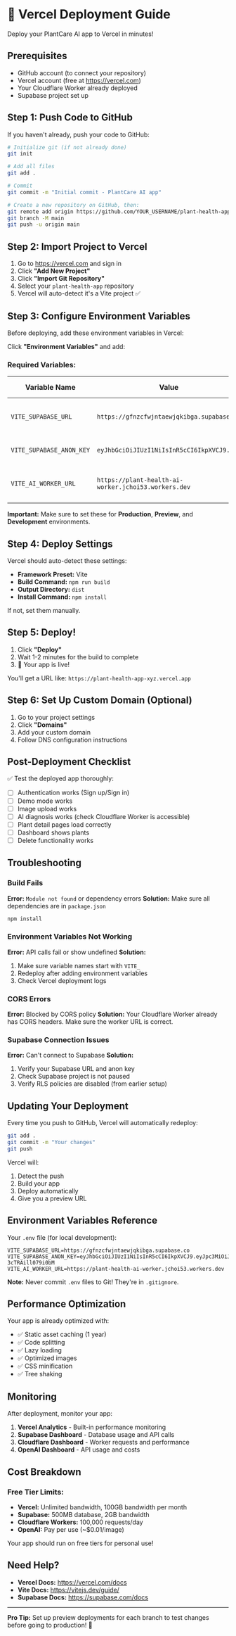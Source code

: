 # 🚀 Vercel Deployment Guide

Deploy your PlantCare AI app to Vercel in minutes!

## Prerequisites

- GitHub account (to connect your repository)
- Vercel account (free at https://vercel.com)
- Your Cloudflare Worker already deployed
- Supabase project set up

## Step 1: Push Code to GitHub

If you haven't already, push your code to GitHub:

```bash
# Initialize git (if not already done)
git init

# Add all files
git add .

# Commit
git commit -m "Initial commit - PlantCare AI app"

# Create a new repository on GitHub, then:
git remote add origin https://github.com/YOUR_USERNAME/plant-health-app.git
git branch -M main
git push -u origin main
```

## Step 2: Import Project to Vercel

1. Go to https://vercel.com and sign in
2. Click **"Add New Project"**
3. Click **"Import Git Repository"**
4. Select your `plant-health-app` repository
5. Vercel will auto-detect it's a Vite project ✅

## Step 3: Configure Environment Variables

Before deploying, add these environment variables in Vercel:

Click **"Environment Variables"** and add:

### Required Variables:

| Variable Name | Value | Where to Find |
|--------------|-------|---------------|
| `VITE_SUPABASE_URL` | `https://gfnzcfwjntaewjqkibga.supabase.co` | Your Supabase project URL |
| `VITE_SUPABASE_ANON_KEY` | `eyJhbGciOiJIUzI1NiIsInR5cCI6IkpXVCJ9...` | Your Supabase anon key |
| `VITE_AI_WORKER_URL` | `https://plant-health-ai-worker.jchoi53.workers.dev` | Your Cloudflare Worker URL |

**Important:** Make sure to set these for **Production**, **Preview**, and **Development** environments.

## Step 4: Deploy Settings

Vercel should auto-detect these settings:

- **Framework Preset:** Vite
- **Build Command:** `npm run build`
- **Output Directory:** `dist`
- **Install Command:** `npm install`

If not, set them manually.

## Step 5: Deploy!

1. Click **"Deploy"**
2. Wait 1-2 minutes for the build to complete
3. 🎉 Your app is live!

You'll get a URL like: `https://plant-health-app-xyz.vercel.app`

## Step 6: Set Up Custom Domain (Optional)

1. Go to your project settings
2. Click **"Domains"**
3. Add your custom domain
4. Follow DNS configuration instructions

## Post-Deployment Checklist

✅ Test the deployed app thoroughly:
- [ ] Authentication works (Sign up/Sign in)
- [ ] Demo mode works
- [ ] Image upload works
- [ ] AI diagnosis works (check Cloudflare Worker is accessible)
- [ ] Plant detail pages load correctly
- [ ] Dashboard shows plants
- [ ] Delete functionality works

## Troubleshooting

### Build Fails

**Error:** `Module not found` or dependency errors
**Solution:** Make sure all dependencies are in `package.json`
```bash
npm install
```

### Environment Variables Not Working

**Error:** API calls fail or show undefined
**Solution:**
1. Make sure variable names start with `VITE_`
2. Redeploy after adding environment variables
3. Check Vercel deployment logs

### CORS Errors

**Error:** Blocked by CORS policy
**Solution:** Your Cloudflare Worker already has CORS headers. Make sure the worker URL is correct.

### Supabase Connection Issues

**Error:** Can't connect to Supabase
**Solution:**
1. Verify your Supabase URL and anon key
2. Check Supabase project is not paused
3. Verify RLS policies are disabled (from earlier setup)

## Updating Your Deployment

Every time you push to GitHub, Vercel will automatically redeploy:

```bash
git add .
git commit -m "Your changes"
git push
```

Vercel will:
1. Detect the push
2. Build your app
3. Deploy automatically
4. Give you a preview URL

## Environment Variables Reference

Your `.env` file (for local development):
```env
VITE_SUPABASE_URL=https://gfnzcfwjntaewjqkibga.supabase.co
VITE_SUPABASE_ANON_KEY=eyJhbGciOiJIUzI1NiIsInR5cCI6IkpXVCJ9.eyJpc3MiOiJzdXBhYmFzZSIsInJlZiI6ImdmbnpjZndqbnRhZXdqcWtpYmdhIiwicm9sZSI6ImFub24iLCJpYXQiOjE3NjEzMzYwNDIsImV4cCI6MjA3NjkxMjA0Mn0.3JuK3jYxV4QKEBJYXx2tRMO01fG-3cTRAill079i0bM
VITE_AI_WORKER_URL=https://plant-health-ai-worker.jchoi53.workers.dev
```

**Note:** Never commit `.env` files to Git! They're in `.gitignore`.

## Performance Optimization

Your app is already optimized with:
- ✅ Static asset caching (1 year)
- ✅ Code splitting
- ✅ Lazy loading
- ✅ Optimized images
- ✅ CSS minification
- ✅ Tree shaking

## Monitoring

After deployment, monitor your app:

1. **Vercel Analytics** - Built-in performance monitoring
2. **Supabase Dashboard** - Database usage and API calls
3. **Cloudflare Dashboard** - Worker requests and performance
4. **OpenAI Dashboard** - API usage and costs

## Cost Breakdown

### Free Tier Limits:
- **Vercel:** Unlimited bandwidth, 100GB bandwidth per month
- **Supabase:** 500MB database, 2GB bandwidth
- **Cloudflare Workers:** 100,000 requests/day
- **OpenAI:** Pay per use (~$0.01/image)

Your app should run on free tiers for personal use!

## Need Help?

- **Vercel Docs:** https://vercel.com/docs
- **Vite Docs:** https://vitejs.dev/guide/
- **Supabase Docs:** https://supabase.com/docs

---

**Pro Tip:** Set up preview deployments for each branch to test changes before going to production! 🚀
